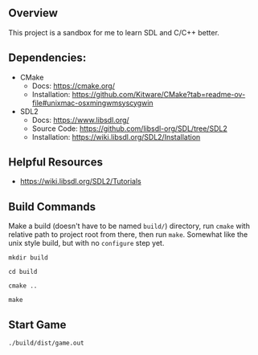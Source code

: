 ## Overview
This project is a sandbox for me to learn SDL and C/C++ better.

## Dependencies:
- CMake
  - Docs: https://cmake.org/
  - Installation: https://github.com/Kitware/CMake?tab=readme-ov-file#unixmac-osxmingwmsyscygwin
- SDL2
  - Docs: https://www.libsdl.org/
  - Source Code: https://github.com/libsdl-org/SDL/tree/SDL2
  - Installation: https://wiki.libsdl.org/SDL2/Installation


## Helpful Resources
- https://wiki.libsdl.org/SDL2/Tutorials


## Build Commands

Make a build (doesn't have to be named `build/`) directory, run `cmake` with relative path to project root from there, then run `make`.  Somewhat like the unix style build, but with no `configure` step yet.

```
mkdir build

cd build

cmake ..

make

```


## Start Game

```
./build/dist/game.out
```
